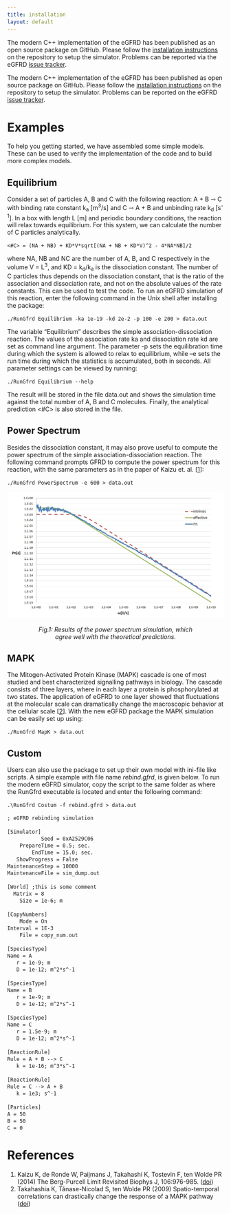 ```yaml
---
title: installation
layout: default
---
```


The modern C++ implementation of the eGFRD has been published as an open source package on GitHub. Please follow the [installation instructions]({{site.github_install_instructions}}) on the repository to setup the simulator. Problems can be reported via the eGFRD [issue tracker]({{site.github_issue_tracker}}).

The modern C++ implementation of the eGFRD has been published as open source package on GitHub. Please follow the [installation instructions]({{site.github_install_instructions}}) on the repository to setup the simulator. Problems can be reported on the eGFRD [issue tracker]({{site.github_issue_tracker}}).

# Examples
To help you getting started, we have assembled some simple models. These can be used to verify the implementation of the code and to build more complex models.

## Equilibrium
Consider a set of particles A, B and C with the following reaction: A + B ⇾ C with binding rate constant k<sub>a</sub> [m<sup>3</sup>/s] and C ⇾ A + B and unbinding rate k<sub>d</sub> [s<sup>-1</sup>]. In a box with length L [m] and periodic boundary conditions, the reaction will relax towards equilibrium. For this system, we can calculate the number of C particles analytically.
```
<#C> = (NA + NB) + KD*V*sqrt[(NA + NB + KD*V)^2 - 4*NA*NB]/2
```

where NA, NB and NC are the number of A, B, and C respectively in the volume V = L<sup>3</sup>, and KD = k<sub>d</sub>/k<sub>a</sub> is the dissociation constant. The number of C particles thus depends on the dissociation constant, that is the ratio of the association and dissociation rate, and not on the absolute values of the rate constants. This can be used to test the code. To run an eGFRD simulation of this reaction, enter the following command in the Unix shell after installing the package:
```
./RunGfrd Equilibrium -ka 1e-19 -kd 2e-2 -p 100 -e 200 > data.out
```

The variable “Equilibrium” describes the simple association-dissociation reaction. The values of the association rate ka and dissociation rate kd are set as command line argument. The parameter -p sets the equilibration time during which the system is allowed to relax to equilibrium, while –e sets the run time during which the statistics is accumulated, both in seconds. All parameter settings can be viewed by running:
```
./RunGfrd Equilibrium --help
```
The result will be stored in the file data.out and shows the simulation time against the total number of A, B and C molecules. Finally, the analytical prediction <#C> is also stored in the file.

## Power Spectrum
Besides the dissociation constant, it may also prove useful to compute the power spectrum of the simple association-dissociation reaction. The following command prompts GFRD to compute the power spectrum for this reaction, with the same parameters as in the paper of Kaizu et. al. \[[1](#references)\]:
```
./RunGfrd PowerSpectrum -e 600 > data.out
```

<p align="center"><img src="includes/images/powerspectrum.jpg" alt="Power spectrum results"/></p>
<div style="margin:auto;width:75%;text-align:center;font-style:italic">
Fig.1: Results of the power spectrum simulation, which agree well with the theoretical predictions.
</div>

## MAPK
The Mitogen-Activated Protein Kinase (MAPK) cascade is one of most studied and best characterized signalling pathways in biology. The cascade consists of three layers, where in each layer a protein is phosphorylated at two states. The application of eGFRD to one layer showed that fluctuations at the molecular scale can dramatically change the macroscopic behavior at the cellular scale \[[2](#references)\]. With the new eGFRD package the MAPK simulation can be easily set up using:
```
./RunGfrd MapK > data.out
```

## Custom
Users can also use the package to set up their own model with ini-file like scripts. A simple example with file name *rebind.gfrd*, is given below. To run the modern eGFRD simulator, copy the script to the same folder as where the RunGfrd executable is located and enter the following command:
```
.\RunGfrd Costum -f rebind.gfrd > data.out
```

```
; eGFRD rebinding simulation

[Simulator]
           Seed = 0xA2529C06
    PrepareTime = 0.5; sec.
        EndTime = 15.0; sec.
   ShowProgress = False
MaintenanceStep = 10000
MaintenanceFile = sim_dump.out

[World] ;this is some comment
  Matrix = 8
    Size = 1e-6; m
	
[CopyNumbers]
    Mode = On
Interval = 1E-3
    File = copy_num.out

[SpeciesType]
Name = A
   r = 1e-9; m
   D = 1e-12; m^2*s^-1

[SpeciesType]
Name = B
   r = 1e-9; m
   D = 1e-12; m^2*s^-1

[SpeciesType]
Name = C
   r = 1.5e-9; m
   D = 1e-12; m^2*s^-1

[ReactionRule]
Rule = A + B --> C
   k = 1e-16; m^3*s^-1

[ReactionRule]
Rule = C --> A + B
   k = 1e3; s^-1

[Particles]
A = 50
B = 50
C = 0
```

# References
1. Kaizu K, de Ronde W, Paijmans J, Takahashi K, Tostevin F, ten Wolde PR (2014) The Berg-Purcell Limit Revisited Biophys J, 106:976-985. ([doi](https://dx.doi.org/10.1016/j.bpj.2013.12.030))
2. Takahashia K, Tănase-Nicolad S, ten Wolde PR (2009) Spatio-temporal correlations can drastically change the response of a MAPK pathway ([doi](https://dx.doi.org/10.1073/pnas.0906885107))
